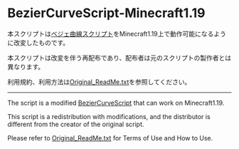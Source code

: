 # BezierCurveScript-Minecraft1.19
 
本スクリプトは[ベジェ曲線スクリプト](https://www.nicovideo.jp/watch/sm31993546)をMinecraft1.19上で動作可能になるように改変したものです。

本スクリプトは改変を伴う再配布であり、配布者は元のスクリプトの製作者とは異なります。

利用規約、利用方法は[Original_ReadMe.txt](Original_ReadMe.txt)を参照してください。

---

The script is a modified [BezierCurveScript](https://www.nicovideo.jp/watch/sm31993546) that can work on Minecraft1.19.

This script is a redistribution with modifications, and the distributor is different from the creator of the original script.

Please refer to [Original_ReadMe.txt](Original_ReadMe.txt) for Terms of Use and How to Use.
